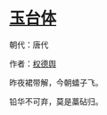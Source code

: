 # [玉台体](http://so.gushiwen.org/view_70842.aspx)

朝代：唐代

作者：[权德舆](http://so.gushiwen.org/author_603.aspx)

昨夜裙带解，今朝蟢子飞。

铅华不可弃，莫是藁砧归。

